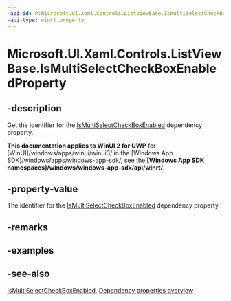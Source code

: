 ```yaml
---
-api-id: P:Microsoft.UI.Xaml.Controls.ListViewBase.IsMultiSelectCheckBoxEnabledProperty
-api-type: winrt property
---
```


<!-- Property syntax
public Windows.UI.Xaml.DependencyProperty IsMultiSelectCheckBoxEnabledProperty { get; }
-->

# Microsoft.UI.Xaml.Controls.ListViewBase.IsMultiSelectCheckBoxEnabledProperty

## -description
Get the identifier for the [IsMultiSelectCheckBoxEnabled](listviewbase_ismultiselectcheckboxenabled.md) dependency property.

**This documentation applies to WinUI 2 for UWP** for [WinUI]/windows/apps/winui/winui3/ in the [Windows App SDK]/windows/apps/windows-app-sdk/, see the **[Windows App SDK namespaces]/windows/windows-app-sdk/api/winrt/**.

## -property-value
The identifier for the [IsMultiSelectCheckBoxEnabled](listviewbase_ismultiselectcheckboxenabled.md) dependency property.

## -remarks

## -examples

## -see-also
[IsMultiSelectCheckBoxEnabled](listviewbase_ismultiselectcheckboxenabled.md), [Dependency properties overview](/windows/uwp/xaml-platform/dependency-properties-overview)

